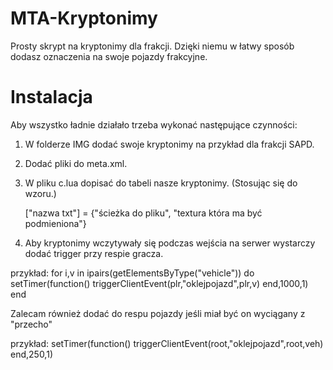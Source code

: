 # MTA-Kryptonimy

Prosty skrypt na kryptonimy dla frakcji. Dzięki niemu w łatwy sposób dodasz oznaczenia na swoje pojazdy frakcyjne.


# Instalacja

Aby wszystko ładnie działało trzeba wykonać następujące czynności:
1. W folderze IMG dodać swoje kryptonimy na przykład dla frakcji SAPD.
2. Dodać pliki do meta.xml.
3. W pliku c.lua dopisać do tabeli nasze kryptonimy. (Stosując się do wzoru.)
   
   ["nazwa txt"] = {"ścieżka do pliku", "textura która ma być podmieniona"}

4. Aby kryptonimy wczytywały się podczas wejścia na serwer wystarczy dodać trigger przy respie gracza.

przykład:
for i,v in ipairs(getElementsByType("vehicle")) do
		setTimer(function()
			triggerClientEvent(plr,"oklejpojazd",plr,v)	
		 end,1000,1)
end

Zalecam również dodać do respu pojazdy jeśli miał być on wyciągany z "przecho"

przykład:
setTimer(function()
			triggerClientEvent(root,"oklejpojazd",root,veh)	
end,250,1)
